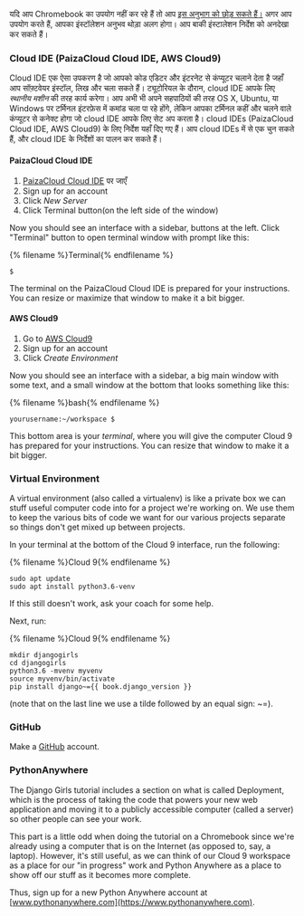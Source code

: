 यदि आप Chromebook का उपयोग नहीं कर रहे हैं तो आप [ इस अनुभाग को छोड़ सकते हैं।](http://tutorial.djangogirls.org/en/installation/#install-python) अगर आप उपयोग करते हैं, आपका इंस्टॉलेशन अनुभव थोड़ा अलग होगा। आप बाकी इंस्टालेशन निर्देश को अनदेखा कर सकते हैं।

### Cloud IDE (PaizaCloud Cloud IDE, AWS Cloud9)

Cloud IDE एक ऐसा उपकरण है जो आपको कोड एडिटर और इंटरनेट से कंप्यूटर चलाने देता है जहाँ आप सॉफ़्टवेयर इंस्टॉल, लिख और चला सकते हैं। ट्यूटोरियल के दौरान, cloud IDE आपके लिए *स्थानीय मशीन* की तरह कार्य करेगा। आप अभी भी अपने सहपाठियों की तरह OS X, Ubuntu, या Windows पर टर्मिनल इंटरफ़ेस में कमांड चला पा रहे होंगे, लेकिन आपका टर्मिनल कहीं और चलने वाले कंप्यूटर से कनेक्ट होगा जो cloud IDE आपके लिए सेट अप करता है। cloud IDEs (PaizaCloud Cloud IDE, AWS Cloud9) के लिए निर्देश यहाँ दिए गए हैं। आप cloud IDEs में से एक चुन सकते हैं, और cloud IDE के निर्देशों का पालन कर सकते हैं।

#### PaizaCloud Cloud IDE

1. [PaizaCloud Cloud IDE](https://paiza.cloud/) पर जाएँ
2. Sign up for an account
3. Click *New Server*
4. Click Terminal button(on the left side of the window)

Now you should see an interface with a sidebar, buttons at the left. Click "Terminal" button to open terminal window with prompt like this:

{% filename %}Terminal{% endfilename %}

    $
    

The terminal on the PaizaCloud Cloud IDE is prepared for your instructions. You can resize or maximize that window to make it a bit bigger.

#### AWS Cloud9

1. Go to [AWS Cloud9](https://aws.amazon.com/cloud9/)
2. Sign up for an account
3. Click *Create Environment*

Now you should see an interface with a sidebar, a big main window with some text, and a small window at the bottom that looks something like this:

{% filename %}bash{% endfilename %}

    yourusername:~/workspace $
    

This bottom area is your *terminal*, where you will give the computer Cloud 9 has prepared for your instructions. You can resize that window to make it a bit bigger.

### Virtual Environment

A virtual environment (also called a virtualenv) is like a private box we can stuff useful computer code into for a project we're working on. We use them to keep the various bits of code we want for our various projects separate so things don't get mixed up between projects.

In your terminal at the bottom of the Cloud 9 interface, run the following:

{% filename %}Cloud 9{% endfilename %}

    sudo apt update
    sudo apt install python3.6-venv
    

If this still doesn't work, ask your coach for some help.

Next, run:

{% filename %}Cloud 9{% endfilename %}

    mkdir djangogirls
    cd djangogirls
    python3.6 -mvenv myvenv
    source myvenv/bin/activate
    pip install django~={{ book.django_version }}
    

(note that on the last line we use a tilde followed by an equal sign: ~=).

### GitHub

Make a [GitHub](https://github.com) account.

### PythonAnywhere

The Django Girls tutorial includes a section on what is called Deployment, which is the process of taking the code that powers your new web application and moving it to a publicly accessible computer (called a server) so other people can see your work.

This part is a little odd when doing the tutorial on a Chromebook since we're already using a computer that is on the Internet (as opposed to, say, a laptop). However, it's still useful, as we can think of our Cloud 9 workspace as a place for our "in progress" work and Python Anywhere as a place to show off our stuff as it becomes more complete.

Thus, sign up for a new Python Anywhere account at [www.pythonanywhere.com](https://www.pythonanywhere.com).